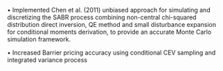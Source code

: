 • Implemented Chen et al. (2011) unbiased approach for simulating and discretizing the SABR process combining non-central chi-squared distribution direct inversion, QE method and small disturbance expansion for conditional moments derivation, to provide an accurate Monte Carlo simulation framework.

• Increased Barrier pricing accuracy using conditional CEV sampling and integrated variance process
